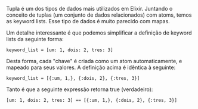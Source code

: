 Tupla é um dos tipos de dados mais utilizados em Elixir. Juntando o conceito de tuplas (um conjunto de dados relacionados) com atoms, temos as keyword lists. Esse tipo de dados é muito parecido com mapas.

Um detalhe interessante é que podemos simplificar a definição de keyword lists da seguinte forma:
```
keyword_list = [um: 1, dois: 2, tres: 3]
```

Desta forma, cada "chave" é criada como um atom automaticamente, e mapeado para seus valores. A definição acima é idêntica à seguinte:
```
keyword_list = [{:um, 1,}, {:dois, 2}, {:tres, 3}]
```

Tanto é que a seguinte expressão retorna true (verdadeiro):
```
[um: 1, dois: 2, tres: 3] == [{:um, 1,}, {:dois, 2}, {:tres, 3}]
```